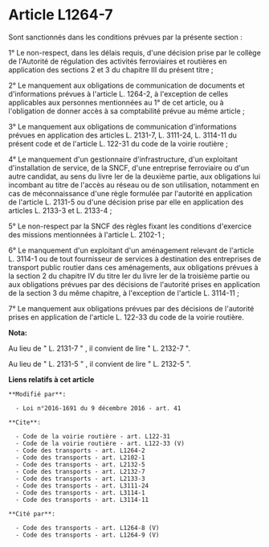 # Article L1264-7

Sont sanctionnés dans les conditions prévues par la présente section : 

1° Le non-respect, dans les délais requis, d'une décision prise par le collège de l'Autorité de régulation des activités
ferroviaires et routières en application des sections 2 et 3 du chapitre III du présent titre ; 

2° Le manquement aux obligations de communication de documents et d'informations prévues à l'article L. 1264-2, à l'exception
de celles applicables aux personnes mentionnées au 1° de cet article, ou à l'obligation de donner accès à sa comptabilité
prévue au même article ; 

3° Le manquement aux obligations de communication d'informations prévues en application des articles L. 2131-7, L. 3111-24,
L. 3114-11 du présent code et de l'article L. 122-31 du code de la voirie routière ; 

4° Le manquement d'un gestionnaire d'infrastructure, d'un exploitant d'installation de service, de la SNCF, d'une entreprise
ferroviaire ou d'un autre candidat, au sens du livre Ier de la deuxième partie, aux obligations lui incombant au titre de
l'accès au réseau ou de son utilisation, notamment en cas de méconnaissance d'une règle formulée par l'autorité en
application de l'article L. 2131-5 ou d'une décision prise par elle en application des articles L. 2133-3 et L. 2133-4 ; 

5° Le non-respect par la SNCF des règles fixant les conditions d'exercice des missions mentionnées à l'article L. 2102-1 ; 

6° Le manquement d'un exploitant d'un aménagement relevant de l'article L. 3114-1 ou de tout fournisseur de services à
destination des entreprises de transport public routier dans ces aménagements, aux obligations prévues à la section 2 du
chapitre IV du titre Ier du livre Ier de la troisième partie ou aux obligations prévues par des décisions de l'autorité
prises en application de la section 3 du même chapitre, à l'exception de l'article L. 3114-11 ; 

7° Le manquement aux obligations prévues par des décisions de l'autorité prises en application de l'article L. 122-33 du code
de la voirie routière.

**Nota:**

Au lieu de " L. 2131-7 " , il convient de lire " L. 2132-7 ". 

Au lieu de " L. 2131-5 " , il convient de lire " L. 2132-5 ".

**Liens relatifs à cet article**

	**Modifié par**:

	  - Loi n°2016-1691 du 9 décembre 2016 - art. 41

	**Cite**:

	  - Code de la voirie routière - art. L122-31
	  - Code de la voirie routière - art. L122-33 (V)
	  - Code des transports - art. L1264-2
	  - Code des transports - art. L2102-1
	  - Code des transports - art. L2132-5
	  - Code des transports - art. L2132-7
	  - Code des transports - art. L2133-3
	  - Code des transports - art. L3111-24
	  - Code des transports - art. L3114-1
	  - Code des transports - art. L3114-11

	**Cité par**:

	  - Code des transports - art. L1264-8 (V)
	  - Code des transports - art. L1264-9 (V)
